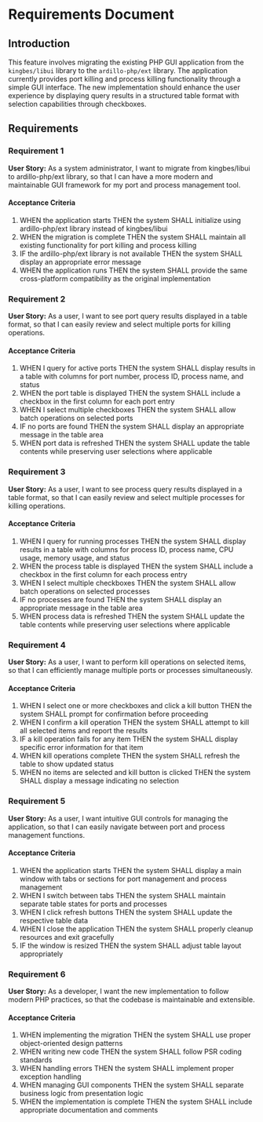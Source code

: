 # Requirements Document

## Introduction

This feature involves migrating the existing PHP GUI application from the `kingbes/libui` library to the `ardillo-php/ext` library. The application currently provides port killing and process killing functionality through a simple GUI interface. The new implementation should enhance the user experience by displaying query results in a structured table format with selection capabilities through checkboxes.

## Requirements

### Requirement 1

**User Story:** As a system administrator, I want to migrate from kingbes/libui to ardillo-php/ext library, so that I can have a more modern and maintainable GUI framework for my port and process management tool.

#### Acceptance Criteria

1. WHEN the application starts THEN the system SHALL initialize using ardillo-php/ext library instead of kingbes/libui
2. WHEN the migration is complete THEN the system SHALL maintain all existing functionality for port killing and process killing
3. IF the ardillo-php/ext library is not available THEN the system SHALL display an appropriate error message
4. WHEN the application runs THEN the system SHALL provide the same cross-platform compatibility as the original implementation

### Requirement 2

**User Story:** As a user, I want to see port query results displayed in a table format, so that I can easily review and select multiple ports for killing operations.

#### Acceptance Criteria

1. WHEN I query for active ports THEN the system SHALL display results in a table with columns for port number, process ID, process name, and status
2. WHEN the port table is displayed THEN the system SHALL include a checkbox in the first column for each port entry
3. WHEN I select multiple checkboxes THEN the system SHALL allow batch operations on selected ports
4. IF no ports are found THEN the system SHALL display an appropriate message in the table area
5. WHEN port data is refreshed THEN the system SHALL update the table contents while preserving user selections where applicable

### Requirement 3

**User Story:** As a user, I want to see process query results displayed in a table format, so that I can easily review and select multiple processes for killing operations.

#### Acceptance Criteria

1. WHEN I query for running processes THEN the system SHALL display results in a table with columns for process ID, process name, CPU usage, memory usage, and status
2. WHEN the process table is displayed THEN the system SHALL include a checkbox in the first column for each process entry
3. WHEN I select multiple checkboxes THEN the system SHALL allow batch operations on selected processes
4. IF no processes are found THEN the system SHALL display an appropriate message in the table area
5. WHEN process data is refreshed THEN the system SHALL update the table contents while preserving user selections where applicable

### Requirement 4

**User Story:** As a user, I want to perform kill operations on selected items, so that I can efficiently manage multiple ports or processes simultaneously.

#### Acceptance Criteria

1. WHEN I select one or more checkboxes and click a kill button THEN the system SHALL prompt for confirmation before proceeding
2. WHEN I confirm a kill operation THEN the system SHALL attempt to kill all selected items and report the results
3. IF a kill operation fails for any item THEN the system SHALL display specific error information for that item
4. WHEN kill operations complete THEN the system SHALL refresh the table to show updated status
5. WHEN no items are selected and kill button is clicked THEN the system SHALL display a message indicating no selection

### Requirement 5

**User Story:** As a user, I want intuitive GUI controls for managing the application, so that I can easily navigate between port and process management functions.

#### Acceptance Criteria

1. WHEN the application starts THEN the system SHALL display a main window with tabs or sections for port management and process management
2. WHEN I switch between tabs THEN the system SHALL maintain separate table states for ports and processes
3. WHEN I click refresh buttons THEN the system SHALL update the respective table data
4. WHEN I close the application THEN the system SHALL properly cleanup resources and exit gracefully
5. IF the window is resized THEN the system SHALL adjust table layout appropriately

### Requirement 6

**User Story:** As a developer, I want the new implementation to follow modern PHP practices, so that the codebase is maintainable and extensible.

#### Acceptance Criteria

1. WHEN implementing the migration THEN the system SHALL use proper object-oriented design patterns
2. WHEN writing new code THEN the system SHALL follow PSR coding standards
3. WHEN handling errors THEN the system SHALL implement proper exception handling
4. WHEN managing GUI components THEN the system SHALL separate business logic from presentation logic
5. WHEN the implementation is complete THEN the system SHALL include appropriate documentation and comments
